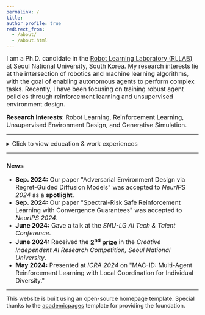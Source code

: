 ```yaml
---
permalink: /
title:
author_profile: true
redirect_from: 
  - /about/
  - /about.html
---
```


<span style="font-size: 12pt;">I am a Ph.D. candidate in the [Robot Learning Laboratory (RLLAB)](https://rllab.snu.ac.kr/) at Seoul National University, South Korea. My research interests lie at the intersection of robotics and machine learning algorithms, with the goal of enabling autonomous agents to perform complex tasks. Recently, I have been focusing on training robust agent policies through reinforcement learning and unsupervised environment design.</span>

<span style="font-size: 12pt;">**Research Interests**: Robot Learning, Reinforcement Learning, Unsupervised Environment Design, and Generative Simulation.</span>

---

<details>
  <summary><span style="font-size: 12pt;">Click to view education & work experiences</span></summary>
  
  <h3>Education</h3>
  <ul>
    <li><span style="font-size: 12pt;">Ph.D. in Artificial Intelligence, Seoul National University (Mar. 2022 - Present)</span></li>
    <li><span style="font-size: 12pt;">B.S. in Mechanical Engineering, Seoul National University (Feb. 2022)</span></li>
  </ul>

  <h3>Work Experience</h3>
  <ul>
    <li><span style="font-size: 12pt;">Worked as a robotics engineer at <a href="https://www.sequorrobotics.com/">Sequor Robotics, Inc</a>, from Mar. 2023 to Feb. 2024.</span></li>
  </ul>
  
</details>

___

### News

- <span style="font-size: 12pt;"><strong>Sep. 2024:</strong> Our paper "Adversarial Environment Design via Regret-Guided Diffusion Models" was accepted to *NeurIPS 2024* as a **spotlight**.</span>
- <span style="font-size: 12pt;"><strong>Sep. 2024:</strong> Our paper "Spectral-Risk Safe Reinforcement Learning with Convergence Guarantees" was accepted to *NeurIPS 2024*.</span>
- <span style="font-size: 12pt;"><strong>June 2024:</strong> Gave a talk at the *SNU-LG AI Tech & Talent Conference*.</span>
- <span style="font-size: 12pt;"><strong>June 2024:</strong> Received the **2<sup>nd</sup> prize** in the *Creative Independent AI Research Competition, Seoul National University*.</span>
- <span style="font-size: 12pt;"><strong>May 2024:</strong> Presented at *ICRA 2024* on "MAC-ID: Multi-Agent Reinforcement Learning with Local Coordination for Individual Diversity."</span>

___

<span style="font-size: 11pt;">This website is built using an open-source homepage template. Special thanks to the [academicpages](https://github.com/academicpages/academicpages) template for providing the foundation.</span>
